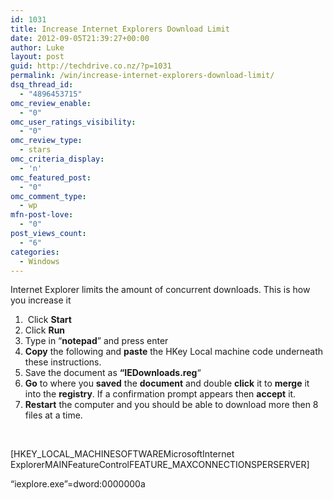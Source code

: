 ```yaml
---
id: 1031
title: Increase Internet Explorers Download Limit
date: 2012-09-05T21:39:27+00:00
author: Luke
layout: post
guid: http://techdrive.co.nz/?p=1031
permalink: /win/increase-internet-explorers-download-limit/
dsq_thread_id:
  - "4896453715"
omc_review_enable:
  - "0"
omc_user_ratings_visibility:
  - "0"
omc_review_type:
  - stars
omc_criteria_display:
  - 'n'
omc_featured_post:
  - "0"
omc_comment_type:
  - wp
mfn-post-love:
  - "0"
post_views_count:
  - "6"
categories:
  - Windows
---
```

Internet Explorer limits the amount of concurrent downloads. This is how you increase it

  1.  Click **Start**
  2. Click **Run**
  3. Type in &#8220;**notepad**&#8221; and press enter
  4. **Copy** the following and **paste** the HKey Local machine code underneath these instructions.
  5. Save the document as **&#8220;IEDownloads.reg**&#8220;
  6. **Go** to where you **saved** the **document** and double **click** it to **merge** it into the **registry**. If a confirmation prompt appears then **accept** it.
  7. **Restart** the computer and you should be able to download more then 8 files at a time.

&nbsp;

[HKEY\_LOCAL\_MACHINESOFTWAREMicrosoftInternet ExplorerMAINFeatureControlFEATURE_MAXCONNECTIONSPERSERVER]

&#8220;iexplore.exe&#8221;=dword:0000000a